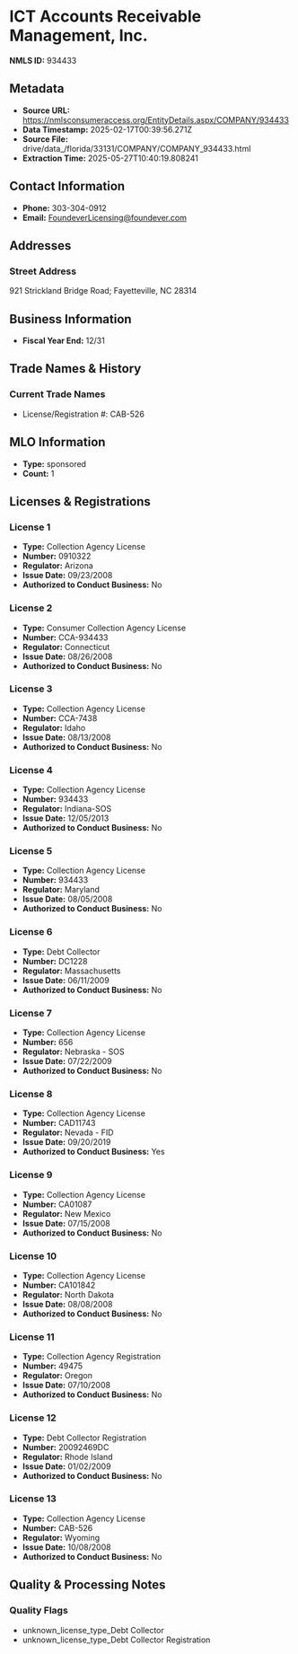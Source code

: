 # ICT Accounts Receivable Management, Inc.

**NMLS ID:** 934433

## Metadata
- **Source URL:** https://nmlsconsumeraccess.org/EntityDetails.aspx/COMPANY/934433
- **Data Timestamp:** 2025-02-17T00:39:56.271Z
- **Source File:** drive/data_/florida/33131/COMPANY/COMPANY_934433.html
- **Extraction Time:** 2025-05-27T10:40:19.808241

## Contact Information
- **Phone:** 303-304-0912
- **Email:** FoundeverLicensing@foundever.com

## Addresses
### Street Address
921 Strickland Bridge Road; Fayetteville, NC 28314

## Business Information
- **Fiscal Year End:** 12/31

## Trade Names & History
### Current Trade Names
- License/Registration #: CAB-526

## MLO Information
- **Type:** sponsored
- **Count:** 1

## Licenses & Registrations

### License 1
- **Type:** Collection Agency License
- **Number:** 0910322
- **Regulator:** Arizona
- **Issue Date:** 09/23/2008
- **Authorized to Conduct Business:** No

### License 2
- **Type:** Consumer Collection Agency License
- **Number:** CCA-934433
- **Regulator:** Connecticut
- **Issue Date:** 08/26/2008
- **Authorized to Conduct Business:** No

### License 3
- **Type:** Collection Agency License
- **Number:** CCA-7438
- **Regulator:** Idaho
- **Issue Date:** 08/13/2008
- **Authorized to Conduct Business:** No

### License 4
- **Type:** Collection Agency License
- **Number:** 934433
- **Regulator:** Indiana-SOS
- **Issue Date:** 12/05/2013
- **Authorized to Conduct Business:** No

### License 5
- **Type:** Collection Agency License
- **Number:** 934433
- **Regulator:** Maryland
- **Issue Date:** 08/05/2008
- **Authorized to Conduct Business:** No

### License 6
- **Type:** Debt Collector
- **Number:** DC1228
- **Regulator:** Massachusetts
- **Issue Date:** 06/11/2009
- **Authorized to Conduct Business:** No

### License 7
- **Type:** Collection Agency License
- **Number:** 656
- **Regulator:** Nebraska - SOS
- **Issue Date:** 07/22/2009
- **Authorized to Conduct Business:** No

### License 8
- **Type:** Collection Agency License
- **Number:** CAD11743
- **Regulator:** Nevada - FID
- **Issue Date:** 09/20/2019
- **Authorized to Conduct Business:** Yes

### License 9
- **Type:** Collection Agency License
- **Number:** CA01087
- **Regulator:** New Mexico
- **Issue Date:** 07/15/2008
- **Authorized to Conduct Business:** No

### License 10
- **Type:** Collection Agency License
- **Number:** CA101842
- **Regulator:** North Dakota
- **Issue Date:** 08/08/2008
- **Authorized to Conduct Business:** No

### License 11
- **Type:** Collection Agency Registration
- **Number:** 49475
- **Regulator:** Oregon
- **Issue Date:** 07/10/2008
- **Authorized to Conduct Business:** No

### License 12
- **Type:** Debt Collector Registration
- **Number:** 20092469DC
- **Regulator:** Rhode Island
- **Issue Date:** 01/02/2009
- **Authorized to Conduct Business:** No

### License 13
- **Type:** Collection Agency License
- **Number:** CAB-526
- **Regulator:** Wyoming
- **Issue Date:** 10/08/2008
- **Authorized to Conduct Business:** No

## Quality & Processing Notes
### Quality Flags
- unknown_license_type_Debt Collector
- unknown_license_type_Debt Collector Registration
